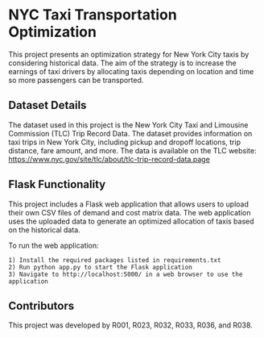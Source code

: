 # NYC Taxi Transportation Optimization

This project presents an optimization strategy for New York City taxis by considering historical data. The aim of the strategy is to increase the earnings of taxi drivers by allocating taxis depending on location and time so more passengers can be transported.

## Dataset Details

The dataset used in this project is the New York City Taxi and Limousine Commission (TLC) Trip Record Data. The dataset provides information on taxi trips in New York City, including pickup and dropoff locations, trip distance, fare amount, and more. The data is available on the TLC website: https://www.nyc.gov/site/tlc/about/tlc-trip-record-data.page

## Flask Functionality

This project includes a Flask web application that allows users to upload their own CSV files of demand and cost matrix data. The web application uses the uploaded data to generate an optimized allocation of taxis based on the historical data.

To run the web application:

    1) Install the required packages listed in requirements.txt
    2) Run python app.py to start the Flask application
    3) Navigate to http://localhost:5000/ in a web browser to use the application
    
## Contributors

This project was developed by R001, R023, R032, R033, R036, and R038.
